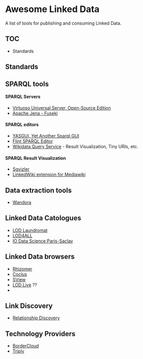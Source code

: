 # Awesome Linked Data
A list of tools for publishing and consuming Linked Data.

## TOC

* Standards 



## Standards 

## SPARQL tools

#### SPARQL Servers
* [Virtuoso Universal Server, Open-Source Edition](http://virtuoso.openlinksw.com/dataspace/doc/dav/wiki/Main/)
* [Apache Jena - Fuseki](https://jena.apache.org/documentation/serving_data/)
  
#### SPARQL editors
* [YASGUI, Yet Another Sparql GUI](http://about.yasgui.org/)
* [Flint SPARQL Editor](http://openuplabs.tso.co.uk/demos/sparqleditor)
* [Wikidata Query Service](https://query.wikidata.org/) - Result Visualization, Tiny URIs, etc.

#### SPARQL Result Visualization 
* [Sgvizler](http://dev.data2000.no/sgvizler/)
* [LinkedWiki extension for Mediawiki](https://www.mediawiki.org/wiki/Extension:LinkedWiki)

## Data extraction tools
* [Wandora](http://wandora.org/www/)

## Linked Data Catologues
* [LOD Laundromat](http://lodlaundromat.org/)
* [LOD4ALL](http://lod4all.net/index.html)
* [IO Data Science Paris-Saclay](https://io.datascience-paris-saclay.fr/)

## Linked Data browsers 
* [Rhizomer](http://rhizomik.net/html/rhizomer/)
* [Coclus](http://ws.nju.edu.cn/coclus/)
* [SView](http://ws.nju.edu.cn/sview/)
* [LOD Live](http://en.lodlive.it/) ??
*

## Link Discovery
* [Relationship Discovery](http://www.visualdataweb.org/relfinder.php)

## Technology Providers 
* [BorderCloud](http://www.bordercloud.com/)
* [Triply](http://triply.cc)
